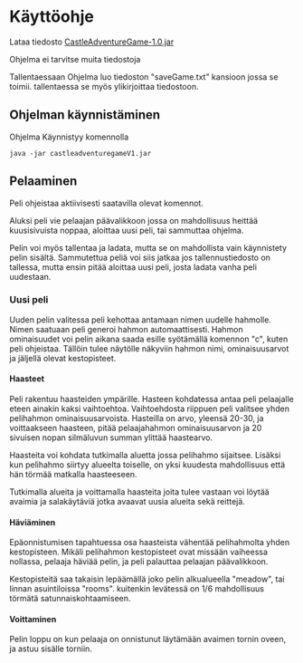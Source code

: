 # Käyttöohje

Lataa tiedosto [CastleAdventureGame-1.0.jar](https://github.com/tramsair/ot-harjoitustyo/releases/tag/julkaisu)

Ohjelma ei tarvitse muita tiedostoja

Tallentaessaan Ohjelma luo tiedoston "saveGame.txt" kansioon jossa se toimii. tallentaessa se myös ylikirjoittaa tiedostoon.

## Ohjelman käynnistäminen

Ohjelma Käynnistyy komennolla 

```
java -jar castleadventuregameV1.jar
```

## Pelaaminen

Peli ohjeistaa aktiivisesti saatavilla olevat komennot.

Aluksi peli vie pelaajan päävalikkoon jossa on mahdollisuus heittää kuusisivuista noppaa, aloittaa uusi peli, tai sammuttaa ohjelma.

Pelin voi myös tallentaa ja ladata, mutta se on mahdollista vain käynnistety pelin sisältä. Sammutettua peliä voi siis jatkaa jos tallennustiedosto on tallessa, mutta ensin pitää aloittaa uusi peli, josta ladata vanha peli uudestaan.

### Uusi peli

Uuden pelin valitessa peli kehottaa antamaan nimen uudelle hahmolle. Nimen saatuaan peli generoi hahmon automaattisesti. Hahmon ominaisuudet voi pelin aikana saada esille syötämällä komennon "c", kuten peli ohjeistaa. Tällöin tulee näytölle näkyviin hahmon nimi, ominaisuusarvot ja jäljellä olevat kestopisteet.

#### Haasteet
Peli rakentuu haasteiden ympärille. Hasteen kohdatessa antaa peli pelaajalle eteen ainakin kaksi vaihtoehtoa. Vaihtoehdosta riippuen peli valitsee yhden pelihahmon ominaisuusarvoista. Hasteilla on arvo, yleensä 20-30, ja voittaakseen haasteen, pitää pelaajahahmon ominaisuusarvon ja 20 sivuisen nopan silmäluvun summan ylittää haastearvo.

Haasteita voi kohdata tutkimalla aluetta jossa pelihahmo sijaitsee. Lisäksi kun pelihahmo siirtyy alueelta toiselle, on yksi kuudesta mahdollisuus että hän törmää matkalla haasteeseen.

Tutkimalla alueita ja voittamalla haasteita joita tulee vastaan voi löytää avaimia ja salakäytäviä jotka avaavat uusia alueita sekä reittejä.

#### Häviäminen
Epäonnistumisen tapahtuessa osa haasteista vähentää pelihahmolta yhden kestopisteen. Mikäli pelihahmon kestopisteet ovat missään vaiheessa nollassa, pelaaja häviää pelin, ja peli palauttaa pelaajan päävalikkoon.

Kestopisteitä saa takaisin lepäämällä joko pelin alkualueella "meadow", tai linnan asuintiloissa "rooms". kuitenkin levätessä on 1/6 mahdollisuus törmätä satunnaiskohtaamiseen.

#### Voittaminen
Pelin loppu on kun pelaaja on onnistunut läytämään avaimen tornin oveen, ja astuu sisälle torniin.

